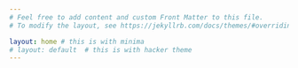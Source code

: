 ```yaml
---
# Feel free to add content and custom Front Matter to this file.
# To modify the layout, see https://jekyllrb.com/docs/themes/#overriding-theme-defaults

layout: home # this is with minima
# layout: default  # this is with hacker theme
---
```

